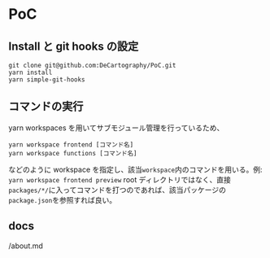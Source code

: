# PoC

## Install と git hooks の設定

```
git clone git@github.com:DeCartography/PoC.git
yarn install
yarn simple-git-hooks
```

## コマンドの実行

yarn workspaces を用いてサブモジュール管理を行っているため、

```
yarn workspace frontend [コマンド名]
yarn workspace functions [コマンド名]
```

などのように workspace を指定し、該当`workspace`内のコマンドを用いる。例: `yarn workspace frontend preview`
root ディレクトリではなく、直接`packages/*/`に入ってコマンドを打つのであれば、該当パッケージの`package.json`を参照すれば良い。


## docs
/about.md
